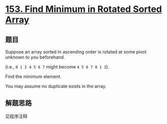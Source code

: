# [153. Find Minimum in Rotated Sorted Array](https://leetcode-cn.com/problems/find-minimum-in-rotated-sorted-array/)

## 题目
Suppose an array sorted in ascending order is rotated at some pivot unknown to you beforehand.

(i.e., `0 1 2 4 5 6 7` might become `4 5 6 7 0 1 2`).

Find the minimum element.

You may assume no duplicate exists in the array.

## 解题思路

见程序注释
